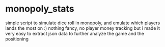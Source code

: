 # monopoly_stats
simple script to simulate dice roll in monopoly, and emulate which players lands the most on :)
nothing fancy, no player money tracking but i made it very easy to extract json data to further analyze
the game and the positioning
